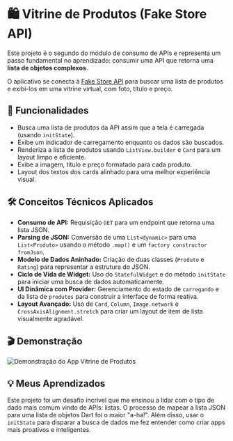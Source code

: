 # 🛍️ Vitrine de Produtos (Fake Store API)

Este projeto é o segundo do módulo de consumo de APIs e representa um passo fundamental no aprendizado: consumir uma API que retorna uma **lista de objetos complexos**.

O aplicativo se conecta à [Fake Store API](https://fakestoreapi.com/) para buscar uma lista de produtos e exibi-los em uma vitrine virtual, com foto, título e preço.

## 🎯 Funcionalidades

-   Busca uma lista de produtos da API assim que a tela é carregada (usando `initState`).
-   Exibe um indicador de carregamento enquanto os dados são buscados.
-   Renderiza a lista de produtos usando `ListView.builder` e `Card` para um layout limpo e eficiente.
-   Exibe a imagem, título e preço formatado para cada produto.
-   Layout dos textos dos cards alinhado para uma melhor experiência visual.

## 🛠️ Conceitos Técnicos Aplicados

-   **Consumo de API:** Requisição `GET` para um endpoint que retorna uma lista JSON.
-   **Parsing de JSON:** Conversão de uma `List<dynamic>` para uma `List<Produto>` usando o método `.map()` e um `factory constructor fromJson`.
-   **Modelo de Dados Aninhado:** Criação de duas classes (`Produto` e `Rating`) para representar a estrutura do JSON.
-   **Ciclo de Vida de Widget:** Uso do `StatefulWidget` e do método `initState` para iniciar uma busca de dados automaticamente.
-   **UI Dinâmica com Provider:** Gerenciamento do estado de `carregando` e da lista de `produtos` para construir a interface de forma reativa.
-   **Layout Avançado:** Uso de `Card`, `Column`, `Image.network` e `CrossAxisAlignment.stretch` para criar um layout de item de lista visualmente agradável.

## 🎬 Demonstração

![Demonstração do App Vitrine de Produtos](./assets/vitrine_demo.gif)

## 💡 Meus Aprendizados

Este projeto foi um desafio incrível que me ensinou a lidar com o tipo de dado mais comum vindo de APIs: listas. O processo de mapear a lista JSON para uma lista de objetos Dart foi o maior "a-ha!". Além disso, usar o `initState` para disparar a busca de dados me fez entender como criar apps mais proativos e inteligentes.